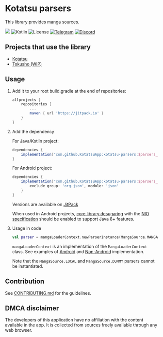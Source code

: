 # Kotatsu parsers

This library provides manga sources.

[![](https://jitpack.io/v/KotatsuApp/kotatsu-parsers.svg)](https://jitpack.io/#KotatsuApp/kotatsu-parsers) ![Kotlin](https://img.shields.io/github/languages/top/KotatsuApp/kotatsu-parsers) ![License](https://img.shields.io/github/license/KotatsuApp/Kotatsu) [![Telegram](https://img.shields.io/badge/chat-telegram-60ACFF)](https://t.me/kotatsuapp) [![Discord](https://img.shields.io/discord/898363402467045416?color=5865f2&label=discord)](https://discord.gg/NNJ5RgVBC5)

## Projects that use the library

- [Kotatsu](https://github.com/KotatsuApp/Kotatsu)
- [Tokusho (WIP)](https://github.com/ztimms73/Tokusho)

## Usage

1. Add it to your root build.gradle at the end of repositories:

   ```groovy
   allprojects {
	   repositories {
		   ...
		   maven { url 'https://jitpack.io' }
	   }
   }
   ```

2. Add the dependency

   For Java/Kotlin project:
    ```groovy
    dependencies {
        implementation("com.github.KotatsuApp:kotatsu-parsers:$parsers_version")
    }
    ```

   For Android project:
    ```groovy
    dependencies {
        implementation("com.github.KotatsuApp:kotatsu-parsers:$parsers_version") {
            exclude group: 'org.json', module: 'json'
        }
    }
    ```

   Versions are available on [JitPack](https://jitpack.io/#KotatsuApp/kotatsu-parsers)

   When used in Android
   projects, [core library desugaring](https://developer.android.com/studio/write/java8-support#library-desugaring) with
   the [NIO specification](https://developer.android.com/studio/write/java11-nio-support-table) should be enabled to
   support Java 8+ features.


3. Usage in code

   ```kotlin
   val parser = mangaLoaderContext.newParserInstance(MangaSource.MANGADEX)
   ```

   `mangaLoaderContext` is an implementation of the `MangaLoaderContext` class.
   See examples
   of [Android](https://github.com/KotatsuApp/Kotatsu/blob/devel/app/src/main/kotlin/org/koitharu/kotatsu/core/parser/MangaLoaderContextImpl.kt)
   and [Non-Android](https://github.com/KotatsuApp/kotatsu-dl/blob/master/src/jvmMain/kotlin/org/koitharu/kotatsu_dl/logic/MangaLoaderContextImpl.kt)
   implementation.

   Note that the `MangaSource.LOCAL` and `MangaSource.DUMMY` parsers cannot be instantiated.

## Contribution

See [CONTRIBUTING.md](./CONTRIBUTING.md) for the guidelines.

## DMCA disclaimer

The developers of this application have no affiliation with the content available in the app. It is collected from
sources freely available through any web browser.
